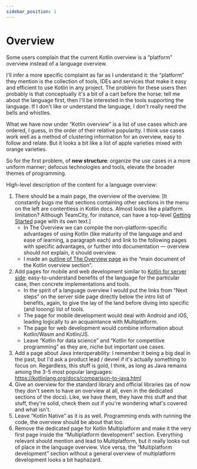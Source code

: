 ```yaml
---
sidebar_position: 1
---
```


# Overview

Some users complain that the current Kotlin overview is a “platform” overview instead of a language overview.

I'll infer a more specific complaint as far as I understand it: the “platform” they mention is the collection of tools, IDEs and services that make it easy and efficient to use Kotlin in any project. The problem for these users then probably is that conceptually it's a bit of a cart before the horse: tell me about the language first, then I'll be interested in the tools supporting the language. If I don't like or understand the language, I don't really need the bells and whistles.

What we have now under “Kotlin overview” is a list of use cases which are ordered, I guess, in the order of their relative popularity. I think use cases work well as a method of clustering information for an overview, easy to follow and relate. But it looks a bit like a list of apple varieties mixed with orange varieties.

So for the first problem, of **new structure**: organize the use cases in a more uniform manner; defocus technologies and tools, elevate the broader themes of programming.

High-level description of the content for a language overview:

1. There should be a main page, the overview of the overview. [It constantly bugs me that sections containing other sections in the menu on the left are contentless in Kotlin docs. Almost looks like a platform limitation? Although TeamCity, for instance, can have a top-level [Getting Started](https://www.jetbrains.com/help/teamcity/getting-started-with-teamcity.html) page with its own text.]
   * In The Overview we can compile the non-platform-specific advantages of using Kotlin (like maturity of the language and and ease of learning, a paragraph each) and link to the following pages with specific advantages, or further into documentation — overview should not explain, it should overview.
   * I made an [outline of The Overview page](overview-outline.md) as the “main document of the Kotlin overview section”.
2. Add pages for mobile and web development similar to [Kotlin for server side](https://kotlinlang.org/docs/server-overview.html): easy-to-understand benefits of the language for the particular case, then concrete implementations and tools.
   * In the spirit of a language overview I would put the links from “Next steps” on the server side page directly below the intro list of benefits, again, to give the lay of the land before diving into specific (and looong) list of tools.
   * The page for mobile development would deal with Android and iOS, leading logically to an acquaintance with Multiplatform.
   * The page for web development would combine information about Kotlin/Wasm and Kotlin/JS.
   * Leave “Kotlin for data science” and “Kotlin for competitive programming” as they are, niche but important use cases.
3. Add a page about Java interoperability: I remember it being a big deal in the past, but I'd ask a product lead / devrel if it's actually something to focus on. Regardless, this stuff is gold, I think, as long as Java remains among the 3-5 most popular languages: <https://kotlinlang.org/docs/comparison-to-java.html>
4. Give an overview for the standard library and official libraries (as of now they don't seem to have an overview at all, even in the dedicated sections of the docs). Like, we have them, they have this stuff and that stuff, they're solid, check them out if you're wondering what's covered and what isn't.
5. Leave “Kotlin Native” as it is as well. Programming ends with running the code, the overview should be about that too.
6. Remove the dedicated page for Kotlin Multiplatform and make it the very first page inside the “Multiplatform development” section. Everything relevant should mention and lead to Multiplatform, but it really looks out of place in the language overview. Vice versa, the “Multiplatform development” section without a general overview of multiplatform development looks a bit haphazard.
